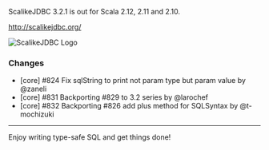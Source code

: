 ScalikeJDBC 3.2.1 is out for Scala 2.12, 2.11 and 2.10.

http://scalikejdbc.org/

![ScalikeJDBC Logo](http://scalikejdbc.org/images/logo.png)

### Changes

- [core] #824 Fix sqlString to print not param type but param value by @zaneli
- [core] #831 Backporting #829 to 3.2 series by @larochef
- [core] #832 Backporting #826 add plus method for SQLSyntax by @t-mochizuki

---

Enjoy writing type-safe SQL and get things done!


